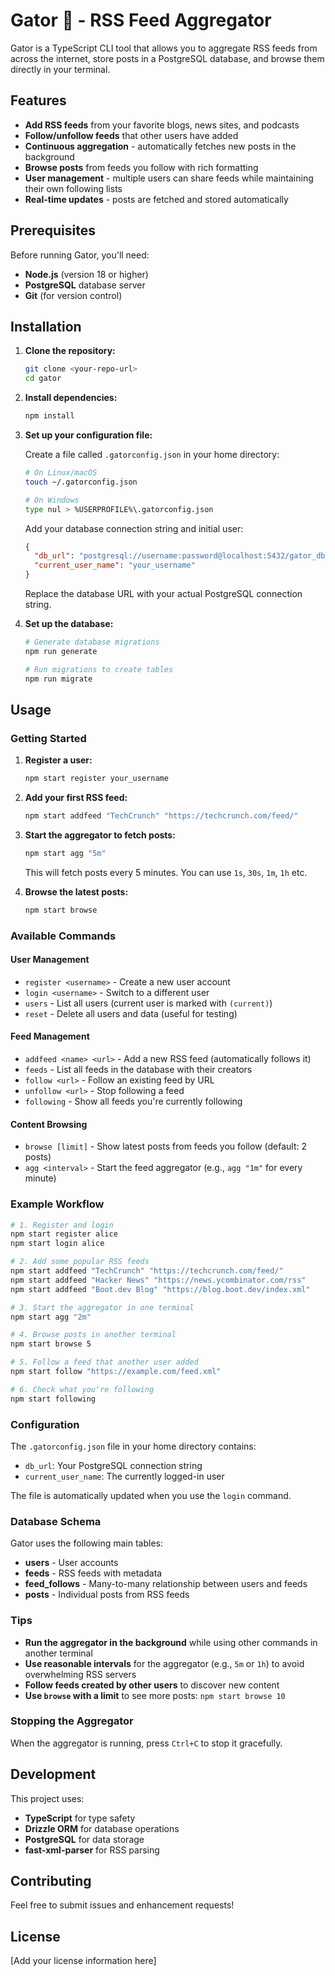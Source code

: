 # Gator 🐊 - RSS Feed Aggregator

Gator is a TypeScript CLI tool that allows you to aggregate RSS feeds from across the internet, store posts in a PostgreSQL database, and browse them directly in your terminal.

## Features

- **Add RSS feeds** from your favorite blogs, news sites, and podcasts
- **Follow/unfollow feeds** that other users have added
- **Continuous aggregation** - automatically fetches new posts in the background
- **Browse posts** from feeds you follow with rich formatting
- **User management** - multiple users can share feeds while maintaining their own following lists
- **Real-time updates** - posts are fetched and stored automatically

## Prerequisites

Before running Gator, you'll need:

- **Node.js** (version 18 or higher)
- **PostgreSQL** database server
- **Git** (for version control)

## Installation

1. **Clone the repository:**
   ```bash
   git clone <your-repo-url>
   cd gator
   ```

2. **Install dependencies:**
   ```bash
   npm install
   ```

3. **Set up your configuration file:**
   
   Create a file called `.gatorconfig.json` in your home directory:
   ```bash
   # On Linux/macOS
   touch ~/.gatorconfig.json
   
   # On Windows
   type nul > %USERPROFILE%\.gatorconfig.json
   ```
   
   Add your database connection string and initial user:
   ```json
   {
     "db_url": "postgresql://username:password@localhost:5432/gator_db",
     "current_user_name": "your_username"
   }
   ```
   
   Replace the database URL with your actual PostgreSQL connection string.

4. **Set up the database:**
   ```bash
   # Generate database migrations
   npm run generate
   
   # Run migrations to create tables
   npm run migrate
   ```

## Usage

### Getting Started

1. **Register a user:**
   ```bash
   npm start register your_username
   ```

2. **Add your first RSS feed:**
   ```bash
   npm start addfeed "TechCrunch" "https://techcrunch.com/feed/"
   ```

3. **Start the aggregator to fetch posts:**
   ```bash
   npm start agg "5m"
   ```
   This will fetch posts every 5 minutes. You can use `1s`, `30s`, `1m`, `1h` etc.

4. **Browse the latest posts:**
   ```bash
   npm start browse
   ```

### Available Commands

#### User Management
- `register <username>` - Create a new user account
- `login <username>` - Switch to a different user
- `users` - List all users (current user is marked with `(current)`)
- `reset` - Delete all users and data (useful for testing)

#### Feed Management
- `addfeed <name> <url>` - Add a new RSS feed (automatically follows it)
- `feeds` - List all feeds in the database with their creators
- `follow <url>` - Follow an existing feed by URL
- `unfollow <url>` - Stop following a feed
- `following` - Show all feeds you're currently following

#### Content Browsing
- `browse [limit]` - Show latest posts from feeds you follow (default: 2 posts)
- `agg <interval>` - Start the feed aggregator (e.g., `agg "1m"` for every minute)

### Example Workflow

```bash
# 1. Register and login
npm start register alice
npm start login alice

# 2. Add some popular RSS feeds
npm start addfeed "TechCrunch" "https://techcrunch.com/feed/"
npm start addfeed "Hacker News" "https://news.ycombinator.com/rss"
npm start addfeed "Boot.dev Blog" "https://blog.boot.dev/index.xml"

# 3. Start the aggregator in one terminal
npm start agg "2m"

# 4. Browse posts in another terminal
npm start browse 5

# 5. Follow a feed that another user added
npm start follow "https://example.com/feed.xml"

# 6. Check what you're following
npm start following
```

### Configuration

The `.gatorconfig.json` file in your home directory contains:

- `db_url`: Your PostgreSQL connection string
- `current_user_name`: The currently logged-in user

The file is automatically updated when you use the `login` command.

### Database Schema

Gator uses the following main tables:
- **users** - User accounts
- **feeds** - RSS feeds with metadata
- **feed_follows** - Many-to-many relationship between users and feeds
- **posts** - Individual posts from RSS feeds

### Tips

- **Run the aggregator in the background** while using other commands in another terminal
- **Use reasonable intervals** for the aggregator (e.g., `5m` or `1h`) to avoid overwhelming RSS servers
- **Follow feeds created by other users** to discover new content
- **Use `browse` with a limit** to see more posts: `npm start browse 10`

### Stopping the Aggregator

When the aggregator is running, press `Ctrl+C` to stop it gracefully.

## Development

This project uses:
- **TypeScript** for type safety
- **Drizzle ORM** for database operations
- **PostgreSQL** for data storage
- **fast-xml-parser** for RSS parsing

## Contributing

Feel free to submit issues and enhancement requests!

## License

[Add your license information here] 